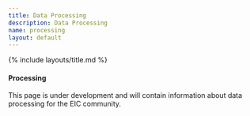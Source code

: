 ```yaml
---
title: Data Processing
description: Data Processing
name: processing
layout: default
---
```


{% include layouts/title.md %}

#### Processing

This page is under development and will contain information about data processing for the EIC community.​
